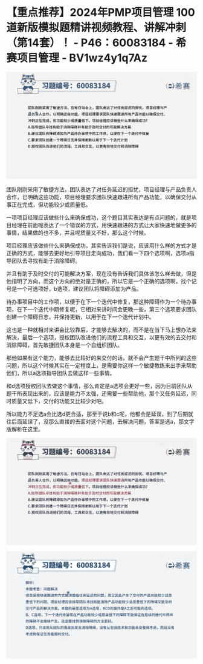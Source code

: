 # 【重点推荐】2024年PMP项目管理 100道新版模拟题精讲视频教程、讲解冲刺（第14套）！ - P46：60083184 - 希赛项目管理 - BV1wz4y1q7Az

![](img/f5dda54d76974650c04e37b5d782c127_0.png)

团队刚刚采用了敏捷方法，团队表达了对任务延迟的担忧，项目经理与产品负责人合作，已明确这些功能，项目经理要求团队快速跟进所有产品功能，以确保交付从事正在完成，但功能较少或质量低。

一项项目经理应该做些什么来确保成功，这个题目其实表达是有点问题的，就是项目经理在前面呢表达了一个错误的方式，用快速跟进的方式让大家快速地做更多的事情，结果做的也不多，并且呢质量又不好，那么这个时候。

项目经理应该做些什么来确保成功，其实告诉我们是说，应该用什么样的方式才是正确的方式，能够去更好地引导项目走向成功，我们看一下四个选项啊，选项a指导团队去寻找有助于消除障碍。

并且有助于及时交付的可能解决方案，现在没有告诉我们具体该怎么样去做，但是他指明了方向，而这个方向的绝对是正确的，所以它是一个正确的选项啊，找个记号是一个可选项好，b选项，建议团队将障碍添加为产品。

待办事项目中的工作项，以便于在下一个迭代中修复，那这种障碍作为一个待办事项，在下一个迭代中期修复呢，它相对来讲时间会更晚一些，第三个选项要求团队创建一个障碍日志，并保持更新，以用于在下一个迭代计划中。

这也是一种就相对来讲会比较靠后，才能够去解决的，而不是在当下马上想办法来解决，最后一个选项，授权团队改进他们的流程工具和交互，以更有效的去交付和消除障碍，首先敏捷团队本身是一个自组织团队。

那他如果有这个能力，能够去比较好的来交付的话，就不会产生题干中所列的这些问题，所以这个时候其实在一定程度上，是需要你这样一个敏捷教练来出手来帮助他们，所以a选项指导团队去做这样一些事情。

和d选项授权团队去做这个事情，那么肯定是a选项会更好一些，因为目前团队从题干所表现出来的，应该是能力不太强，还需要一些帮助他，那个又任务延迟，同时质量又低下，交付的功能又比较少对吧。

所以能力不足选a会比选d更合适，那至于说b和c呢，他都会是延误，到了后期就往后面延误了，没那么直接的去面对这个问题，去解决问题，答案是选a，那文字版解析在这里。



![](img/f5dda54d76974650c04e37b5d782c127_2.png)

![](img/f5dda54d76974650c04e37b5d782c127_3.png)